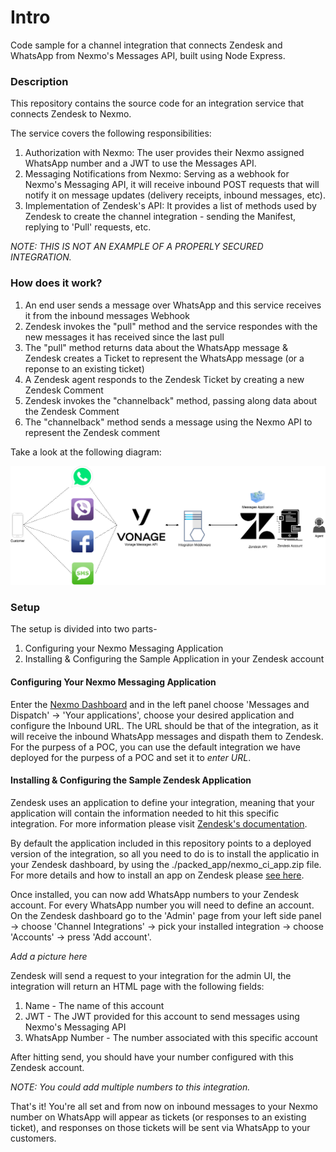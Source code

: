 # Intro

Code sample for a channel integration that connects Zendesk and WhatsApp from Nexmo's Messages API, built using Node Express.

### Description

This repository contains the source code for an integration service that connects
Zendesk to Nexmo.

The service covers the following responsibilities:

1. Authorization with Nexmo: The user provides their Nexmo assigned WhatsApp number and a JWT to use the Messages API.
2. Messaging Notifications from Nexmo: Serving as a webhook for Nexmo's Messaging API, it will receive inbound POST requests that will notify it on message updates (delivery receipts, inbound messages, etc).
3. Implementation of Zendesk's API: It provides a list of methods used by Zendesk to create the channel integration - sending the Manifest, replying to 'Pull' requests, etc.

_NOTE: THIS IS NOT AN EXAMPLE OF A PROPERLY SECURED INTEGRATION._

### How does it work?

1. An end user sends a message over WhatsApp and this service receives it from the inbound messages Webhook
2. Zendesk invokes the "pull" method and the service respondes with the new messages it has received since the last pull
3. The "pull" method returns data about the WhatsApp message & Zendesk creates a Ticket to represent the WhatsApp message (or a reponse to an existing ticket)
4. A Zendesk agent responds to the Zendesk Ticket by creating a new Zendesk Comment
5. Zendesk invokes the "channelback" method, passing along data about the Zendesk Comment
6. The "channelback" method sends a message using the Nexmo API to represent the Zendesk comment

Take a look at the following diagram:

![diagram](./architecture.png)

### Setup

The setup is divided into two parts-

1. Configuring your Nexmo Messaging Application
2. Installing & Configuring the Sample Application in your Zendesk account

#### Configuring Your Nexmo Messaging Application

Enter the [Nexmo Dashboard](https://dashboard.nexmo.com/sign-in) and in the left panel choose 'Messages and Dispatch' -> 'Your applications', choose your desired application and configure the Inbound URL. The URL should be that of the integration, as it will receive the inbound WhatsApp messages and dispath them to Zendesk. For the purpess of a POC, you can use the default integration we have deployed for the purpess of a POC and set it to _enter URL_.

#### Installing & Configuring the Sample Zendesk Application

Zendesk uses an application to define your integration, meaning that your application will contain the information needed to hit this specific integration. For more information please visit [Zendesk's documentation](https://developer.zendesk.com/apps/docs/zendesk-apps/resources).

By default the application included in this repository points to a deployed version of the integration, so all you need to do is to install the applicatio in your Zendesk dashboard, by using the ./packed_app/nexmo_ci_app.zip file. For more details and how to install an app on Zendesk please [see here](https://develop.zendesk.com/hc/en-us/articles/360001069347-Uploading-and-installing-a-private-app).

Once installed, you can now add WhatsApp numbers to your Zendesk account. For every WhatsApp number you will need to define an account.
On the Zendesk dashboard go to the 'Admin' page from your left side panel -> choose 'Channel Integrations' -> pick your installed integration -> choose 'Accounts' -> press 'Add account'.

_Add a picture here_

Zendesk will send a request to your integration for the admin UI, the integration will return an HTML page with the following fields:

1. Name - The name of this account
2. JWT - The JWT provided for this account to send messages using Nexmo's Messaging API
3. WhatsApp Number - The number associated with this specific account

After hitting send, you should have your number configured with this Zendesk account.

_NOTE: You could add multiple numbers to this integration._

That's it! You're all set and from now on inbound messages to your Nexmo number on WhatsApp will appear as tickets (or responses to an existing ticket), and responses on those tickets will be sent via WhatsApp to your customers.
